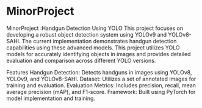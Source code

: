 # MinorProject
MinorProject :Handgun Detection Using YOLO 
This project focuses on developing a robust object detection system using YOLOv9 and YOLOv8-SAHI. The current implementation demonstrates handgun detection capabilities using these advanced models. This project utilizes YOLO models for accurately identifying objects in images and provides detailed evaluation and comparison across different YOLO versions.

Features
Handgun Detection: Detects handguns in images using YOLOv8, YOLOv9, and YOLOv8-SAHI.
Dataset: Utilizes a set of annotated images for training and evaluation.
Evaluation Metrics: Includes precision, recall, mean average precision (mAP), and F1-score.
Framework: Built using PyTorch for model implementation and training.
